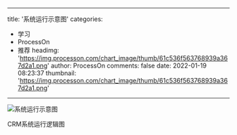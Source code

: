
---
title: '系统运行示意图'
categories: 
 - 学习
 - ProcessOn
 - 推荐
headimg: 'https://img.processon.com/chart_image/thumb/61c536f563768939a367d2a1.png'
author: ProcessOn
comments: false
date: 2022-01-19 08:23:37
thumbnail: 'https://img.processon.com/chart_image/thumb/61c536f563768939a367d2a1.png'
---

<div>   
<img class="thumb" alt="系统运行示意图" src="https://img.processon.com/chart_image/thumb/61c536f563768939a367d2a1.png" referrerpolicy="no-referrer">
<p>CRM系统运行逻辑图</p>  
</div>
            